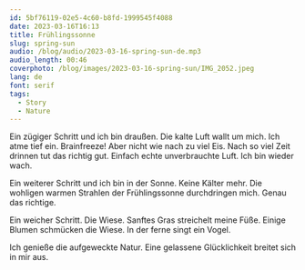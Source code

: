 ```yaml
---
id: 5bf76119-02e5-4c60-b8fd-1999545f4088
date: 2023-03-16T16:13
title: Frühlingssonne
slug: spring-sun
audio: /blog/audio/2023-03-16-spring-sun-de.mp3
audio_length: 00:46
coverphoto: /blog/images/2023-03-16-spring-sun/IMG_2052.jpeg
lang: de
font: serif
tags:
  - Story
  - Nature
---
```


Ein zügiger Schritt und ich bin draußen. Die kalte Luft wallt um mich.
Ich atme tief ein. Brainfreeze! Aber nicht wie nach zu viel Eis. Nach so viel Zeit drinnen tut das richtig gut. Einfach echte unverbrauchte Luft. Ich bin wieder wach.

Ein weiterer Schritt und ich bin in der Sonne. Keine Kälter mehr. Die wohligen warmen Strahlen der Frühlingssonne durchdringen mich. Genau das richtige.

Ein weicher Schritt. Die Wiese.
Sanftes Gras streichelt meine Füße. Einige Blumen schmücken die Wiese. In der ferne singt ein Vogel.

Ich genieße die aufgeweckte Natur.
Eine gelassene Glücklichkeit breitet sich in mir aus.

